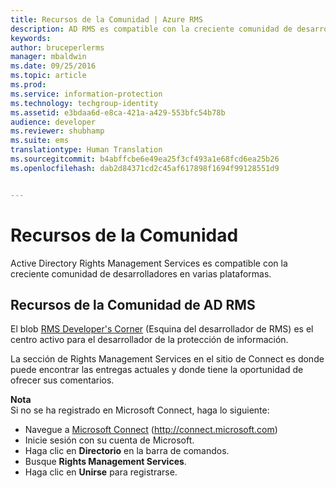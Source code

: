 ```yaml
---
title: Recursos de la Comunidad | Azure RMS
description: AD RMS es compatible con la creciente comunidad de desarrolladores en varias plataformas.
keywords: 
author: bruceperlerms
manager: mbaldwin
ms.date: 09/25/2016
ms.topic: article
ms.prod: 
ms.service: information-protection
ms.technology: techgroup-identity
ms.assetid: e3bdaa6d-e8ca-421a-a429-553bfc54b78b
audience: developer
ms.reviewer: shubhamp
ms.suite: ems
translationtype: Human Translation
ms.sourcegitcommit: b4abffcbe6e49ea25f3cf493a1e68fcd6ea25b26
ms.openlocfilehash: dab2d84371cd2c45af617898f1694f99128551d9


---
```


# Recursos de la Comunidad

Active Directory Rights Management Services es compatible con la creciente comunidad de desarrolladores en varias plataformas.

## Recursos de la Comunidad de AD RMS

El blob [RMS Developer's Corner](http://blogs.msdn.com/b/rms/) (Esquina del desarrollador de RMS) es el centro activo para el desarrollador de la protección de información.

La sección de Rights Management Services en el sitio de Connect es donde puede encontrar las entregas actuales y donde tiene la oportunidad de ofrecer sus comentarios.

**Nota**  
Si no se ha registrado en Microsoft Connect, haga lo siguiente:

-   Navegue a [Microsoft Connect](http://connect.microsoft.com) (http://connect.microsoft.com)
-   Inicie sesión con su cuenta de Microsoft.
-   Haga clic en **Directorio** en la barra de comandos.
-   Busque **Rights Management Services**.
-   Haga clic en **Unirse** para registrarse.

 

 

 






<!--HONumber=Sep16_HO5-->



